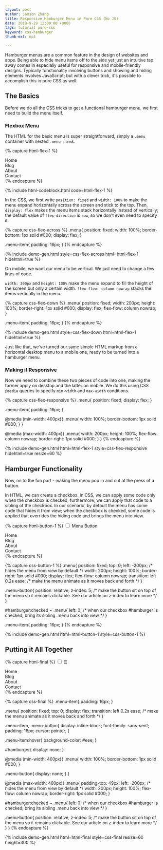 ```yaml
---
layout: post
author: Samson Zhang
title: Responsive Hamburger Menu in Pure CSS (No JS)
date: 2018-9-29 12:00:00 +0000
tags: tutorial pure-css
keyword: css-hamburger
thumb-ext: mp4

---
```

Hamburger menus are a common feature in the design of websites and apps. Being able to hide menu items off to the side yet just an intuitive tap away comes in especially useful for responsive and mobile-friendly designs. Typically functionality involving buttons and showing and hiding elements involves JavaScript; but with a clever trick, it's possible to accomplish this in pure CSS as well.

<!--break-->

## The Basics

Before we do all the CSS tricks to get a functional hamburger menu, we first need to build the menu itself.

### Flexbox Menu

The HTML for the basic menu is super straightforward, simply a `.menu` container with nested `.menu-item`s.

{% capture html-flex-1 %}
<div class='menu'>
  <div class='menu-item'><span>Home</span></div>
  <div class='menu-item'><span>Blog</span></div>
  <div class='menu-item'><span>About</span></div>
  <div class='menu-item'><span>Contact</span></div>
</div>
{% endcapture %}

{% include html-codeblock.html code=html-flex-1 %}

In the CSS, we first write `position: fixed` and `width: 100%` to make the menu expand horizontally across the screen and stick to the top. Then, `display: flex` makes the menu items stack horizontally instead of vertically; the default value of `flex-direction` is `row`, so we don't even need to specify it.

{% capture css-flex-across %}
.menu{
  position: fixed;
  width: 100%;
  border-bottom: 1px solid #000;
  display: flex;
}

.menu-item{
  padding: 16px;
}
{% endcapture %}

{% include demo-gen.html style=css-flex-across html=html-flex-1 hidehtml=true %}

On mobile, we want our menu to be vertical. We just need to change a few lines of code.

`width: 200px` and `height: 100%` make the menu expand to fill the height of the screen but only a certain width. `flex-flow: column nowrap` stacks the items vertically in the menu.

{% capture css-flex-down %}
.menu{
  position: fixed;
  width: 200px;
  height: 100%;
  border-right: 1px solid #000;
  display: flex;
  flex-flow: column nowrap;
}

.menu-item{
  padding: 16px;
}
{% endcapture %}

{% include demo-gen.html style=css-flex-down html=html-flex-1 hidehtml=true %}

Just like that, we've turned our same simple HTML markup from a horizontal desktop menu to a mobile one, ready to be turned into a hamburger menu.

### Making it Responsive

Now we need to combine these two pieces of code into one, making the former apply on desktop and the latter on mobile. We do this using CSS `@media` queries to specify `min-width` and `max-width` conditions.

{% capture css-flex-responsive %}
.menu{
  position: fixed;
  display: flex;
}

.menu-item{
  padding: 16px;
}

@media (min-width: 400px){
  .menu{
    width: 100%;
    border-bottom: 1px solid #000;
  }
}

@media (max-width: 400px){
  .menu{
    width: 200px;
    height: 100%;
    flex-flow: column nowrap;
    border-right: 1px solid #000;
  }
}
{% endcapture %}

{% include demo-gen.html html=html-flex-1 style=css-flex-responsive hidehtml=true resize=60 %}

## Hamburger Functionality

Now, on to the fun part - making the menu pop in and out at the press of a button.

In HTML, we can create a checkbox. In CSS, we can apply some code only when the checkbox is checked; furthermore, we can apply that code to a sibling of the checkbox. In our scenario, by default the menu has some code that hides it from view; when the checkbox is checked, some code is applied that overrides the hiding code and brings the menu into view.

{% capture html-button-1 %}
<input type='checkbox' id='hamburger'>
<label class='menu-button' for='hamburger'>Menu Button</label> <!--clicking on this label does the same thing as clicking on the checkbox-->
<div class='menu'>
  <div class='menu-item'><span>Home</span></div>
  <div class='menu-item'><span>Blog</span></div>
  <div class='menu-item'><span>About</span></div>
  <div class='menu-item'><span>Contact</span></div>
</div>
{% endcapture %}

{% capture css-button-1 %}
.menu{
  position: fixed;
  top: 0;
  left: -200px; /* hides the menu from view by default \*/
  width: 200px;
  height: 100%;
  border-right: 1px solid #000;
  display: flex;
  flex-flow: column nowrap;
  transition: left 0.2s ease; /* make the menu animate as it moves back and forth \*/
}

.menu-button{
  position: relative;
  z-index: 5; /* make the button sit on top of the menu so it remains clickable. See our article on z-index to learn more \*/
}

#hamburger:checked ~ .menu{
  left: 0; /* when our checkbox #hamburger is checked, bring its sibling .menu back into view \*/
}

.menu-item{
  padding: 16px;
}
{% endcapture %}

{% include demo-gen.html html=html-button-1 style=css-button-1 %}

## Putting it All Together

{% capture html-final %}
<input type='checkbox' id='hamburger'>
<label class='menu-button' for='hamburger'>☰</label>
<div class='menu'>
  <div class='menu-item'><span>Home</span></div>
  <div class='menu-item'><span>Blog</span></div>
  <div class='menu-item'><span>About</span></div>
  <div class='menu-item'><span>Contact</span></div>
</div>
{% endcapture %}

{% capture css-final %}
.menu-item{
  padding: 16px;
}

.menu{
  position: fixed;
  top: 0;
  display: flex;
  transition: left 0.2s ease; /* make the menu animate as it moves back and forth \*/
}

.menu-item, .menu-button{
  display: inline-block;
  font-family: sans-serif;
  padding: 16px;
  cursor: pointer;
}

.menu-item:hover{
  background-color: #eee;
}

#hamburger{
  display: none;
}

@media (min-width: 400px){
  .menu{
    width: 100%;
    border-bottom: 1px solid #000;
  }

  .menu-button{
    display: none;
  }
}

@media (max-width: 400px){
  .menu{
    padding-top: 49px;
    left: -200px; /* hides the menu from view by default \*/
    width: 200px;
    height: 100%;
    flex-flow: column nowrap;
    border-right: 1px solid #000;
  }

  #hamburger:checked ~ .menu{
    left: 0; /* when our checkbox #hamburger is checked, bring its sibling .menu back into view \*/
  }

  .menu-button{
    position: relative;
    z-index: 5; /* make the button sit on top of the menu so it remains clickable. See our article on z-index to learn more \*/
  }
}
{% endcapture %}

{% include demo-gen.html html=html-final style=css-final resize=60 height=300 %}
